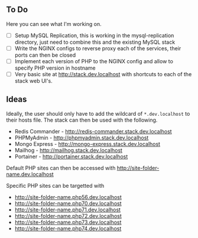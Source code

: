 ## To Do
Here you can see what I'm working on.
- [ ] Setup MySQL Replication, this is working in the mysql-replication directory, just need to combine this and the existing MySQL stack
- [ ] Write the NGINX configs to reverse proxy each of the services, their ports can then be closed
- [ ] Implement each version of PHP to the NGINX config and allow to specify PHP version in hostname
- [ ] Very basic site at http://stack.dev.localhost with shortcuts to each of the stack web UI's.

## Ideas
Ideally, the user should only have to add the wildcard of `*.dev.localhost` to their hosts file. The stack can then be used with the following.

- Redis Commander - http://redis-commander.stack.dev.localhost
- PHPMyAdmin - http://phpmyadmin.stack.dev.localhost
- Mongo Express - http://mongo-express.stack.dev.localhost
- Mailhog - http://mailhog.stack.dev.localhost
- Portainer - http://portainer.stack.dev.localhost

Default PHP sites can then be accessed with http://site-folder-name.dev.localhost

Specific PHP sites can be targetted with
- http://site-folder-name.php56.dev.localhost
- http://site-folder-name.php70.dev.localhost
- http://site-folder-name.php71.dev.localhost
- http://site-folder-name.php72.dev.localhost
- http://site-folder-name.php73.dev.localhost
- http://site-folder-name.php74.dev.localhost
